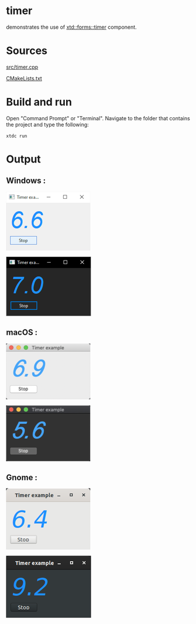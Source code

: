 # timer

demonstrates the use of [xtd::forms::timer](../../../src/xtd_forms/include/xtd/forms/timer.hpp) component.

# Sources

[src/timer.cpp](src/timer.cpp)

[CMakeLists.txt](CMakeLists.txt)

# Build and run

Open "Command Prompt" or "Terminal". Navigate to the folder that contains the project and type the following:

```shell
xtdc run
```

# Output

## Windows :

![Screenshot](../../../docs/pictures/examples/timer_w.png)

![Screenshot](../../../docs/pictures/examples/timer_wd.png)

## macOS :

![Screenshot](../../../docs/pictures/examples/timer_m.png)

![Screenshot](../../../docs/pictures/examples/timer_md.png)

## Gnome :

![Screenshot](../../../docs/pictures/examples/timer_g.png)

![Screenshot](../../../docs/pictures/examples/timer_gd.png)
